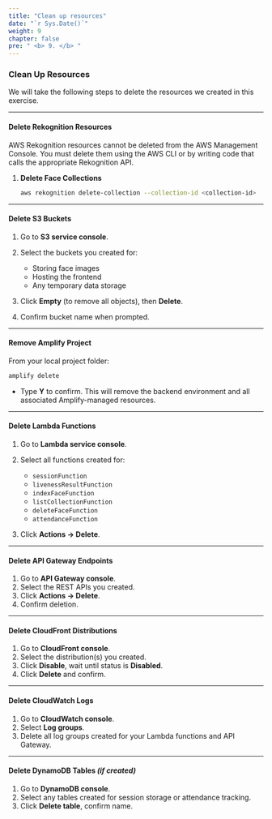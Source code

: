 ```yaml
---
title: "Clean up resources"
date: "`r Sys.Date()`"
weight: 9
chapter: false
pre: " <b> 9. </b> "
---
```


### **Clean Up Resources**

We will take the following steps to delete the resources we created in this exercise.

---

#### **Delete Rekognition Resources**

AWS Rekognition resources cannot be deleted from the AWS Management Console.
You must delete them using the AWS CLI or by writing code that calls the appropriate Rekognition API.

1. **Delete Face Collections**

   ```bash
   aws rekognition delete-collection --collection-id <collection-id>
   ```

---

#### **Delete S3 Buckets**

1. Go to **S3 service console**.
2. Select the buckets you created for:

   - Storing face images
   - Hosting the frontend
   - Any temporary data storage

3. Click **Empty** (to remove all objects), then **Delete**.
4. Confirm bucket name when prompted.

---

#### **Remove Amplify Project**

From your local project folder:

```bash
amplify delete
```

- Type **Y** to confirm.
  This will remove the backend environment and all associated Amplify-managed resources.

---

#### **Delete Lambda Functions**

1. Go to **Lambda service console**.
2. Select all functions created for:

   - `sessionFunction`
   - `livenessResultFunction`
   - `indexFaceFunction`
   - `listCollectionFunction`
   - `deleteFaceFunction`
   - `attendanceFunction`

3. Click **Actions → Delete**.

---

#### **Delete API Gateway Endpoints**

1. Go to **API Gateway console**.
2. Select the REST APIs you created.
3. Click **Actions → Delete**.
4. Confirm deletion.

---

#### **Delete CloudFront Distributions**

1. Go to **CloudFront console**.
2. Select the distribution(s) you created.
3. Click **Disable**, wait until status is **Disabled**.
4. Click **Delete** and confirm.

---

#### **Delete CloudWatch Logs**

1. Go to **CloudWatch console**.
2. Select **Log groups**.
3. Delete all log groups created for your Lambda functions and API Gateway.

---

#### **Delete DynamoDB Tables** _(if created)_

1. Go to **DynamoDB console**.
2. Select any tables created for session storage or attendance tracking.
3. Click **Delete table**, confirm name.
